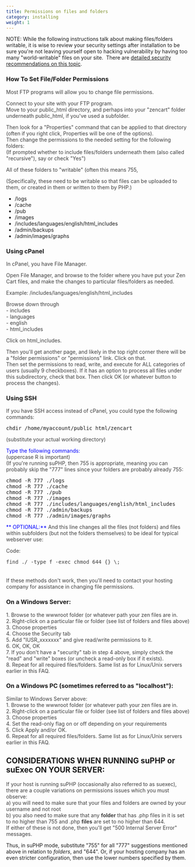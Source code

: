```yaml
---
title: Permissions on files and folders 
category: installing 
weight: 1
---
```


NOTE: While the following instructions talk about making files/folders writable, it is wise to review your security settings after installation to be sure you're not leaving yourself open to hacking vulnerability by having too many "world-writable" files on your site.  
There are [detailed security recommendations on this topic](/user/security/security_recommendations/).

### How To Set File/Folder Permissions

<font color="#3E3E3E">Most FTP programs will allow you to change file permissions.</font>  

<font color="#3E3E3E">Connect to your site with your FTP program.</font>  
<font color="#3E3E3E">Move to your public_html directory, and perhaps into your "zencart" folder underneath public_html, if you've used a subfolder.</font>  

<font color="#3E3E3E">Then look for a "Properties" command that can be applied to that directory (often if you right click, Properties will be one of the options).</font>  
<font color="#3E3E3E">Then change the permissions to the needed setting for the following folders:</font>  
<font color="#3E3E3E">(If prompted whether to include files/folders underneath them (also called "recursive"), say or check "Yes")</font>  

<font color="#3E3E3E">All of these folders to "writable" (often this means 755,</font> 

<font color="#3E3E3E">(Specifically, these need to be writable so that files can be uploaded to them, or created in them or written to them by PHP.)</font>  

*   /logs
*   /cache
*   /pub
*   /images
*   /includes/languages/english/html_includes
*   /admin/backups
*   /admin/images/graphs

### Using cPanel

<font color="#3E3E3E">In cPanel, you have File Manager.</font>  

<font color="#3E3E3E">Open File Manager, and browse to the folder where you have put your Zen Cart files, and make the changes to particular files/folders as needed.</font>  

<font color="#3E3E3E">Example: /includes/languages/english/html_includes</font>  

<font color="#3E3E3E">Browse down through</font>  
<font color="#3E3E3E">- includes</font>  
<font color="#3E3E3E">- languages</font>  
<font color="#3E3E3E">- english</font>  
<font color="#3E3E3E">- html_includes</font>  

<font color="#3E3E3E">Click on html_includes.</font>  

<font color="#3E3E3E">Then you'll get another page, and likely in the top right corner there will be a "folder permissions" or "permissions" link. Click on that.</font>  
<font color="#3E3E3E">Then set the permissions to read, write, and execute for ALL categories of users (usually 9 checkboxes). If it has an option to process all files under this subdirectory, check that box. Then click OK (or whatever button to process the changes).</font>  

### Using SSH

<font color="#3E3E3E">If you have SSH access instead of cPanel, you could type the following commands:</font>  

<pre>
chdir /home/myaccount/public_html/zencart
</pre>

<font color="#3E3E3E">(substitute your actual working directory)</font>  

<font color="#0000ff">Type the following commands:</font>  
<font color="#3E3E3E">(uppercase R is important)</font>  
<font color="#3E3E3E">(If you're running suPHP, then 755 is appropriate, meaning you can probably skip the "777" lines since your folders are probably already 755:</font>


<pre>
chmod -R 777 ./logs
chmod -R 777 ./cache
chmod -R 777 ./pub
chmod -R 777 ./images
chmod -R 777 ./includes/languages/english/html_includes
chmod -R 777 ./admin/backups
chmod -R 777 ./admin/images/graphs
</pre>


<font color="#0000ff">** OPTIONAL:**</font> <font color="#3E3E3E">And this line changes all the files (not folders) and files within subfolders (but not the folders themselves) to be ideal for typical webserver use:</font>  
<font color="#3E3E3E">  

<div class="bbcode_container">

<div class="bbcode_description">Code:</div>

<pre class="bbcode_code" style="height:36px;">find ./ -type f -exec chmod 644 {} \;</pre>

</div>

</font><font color="#3E3E3E">If these methods don't work, then you'll need to contact your hosting company for assistance in changing file permissions.</font>  

### On a Windows Server:

<font color="#3E3E3E">1\. Browse to the wwwroot folder (or whatever path your zen files are in.</font>  
<font color="#3E3E3E">2\. Right-click on a particular file or folder (see list of folders and files above)</font>  
<font color="#3E3E3E">3\. Choose properties</font>  
<font color="#3E3E3E">4\. Choose the Security tab</font>  
<font color="#3E3E3E">5\. Add "IUSR_xxxxxxx" and give read/write permissions to it.</font>  
<font color="#3E3E3E">6\. OK, OK, OK</font>  
<font color="#3E3E3E">7\. If you don't have a "security" tab in step 4 above, simply check the "read" and "write" boxes (or uncheck a read-only box if it exists).</font>  
<font color="#3E3E3E">8\. Repeat for all required files/folders. Same list as for Linux/Unix servers earlier in this FAQ.</font>  

### **On a Windows PC** (sometimes referred to as "localhost"):

<font color="#3E3E3E">Similar to Windows Server above:</font>  
<font color="#3E3E3E">1\. Browse to the wwwroot folder (or whatever path your zen files are in.</font>  
<font color="#3E3E3E">2\. Right-click on a particular file or folder (see list of folders and files above)</font>  
<font color="#3E3E3E">3\. Choose properties</font>  
<font color="#3E3E3E">4\. Set the read-only flag on or off depending on your requirements</font>  
<font color="#3E3E3E">5\. Click Apply and/or OK.</font>  
<font color="#3E3E3E">6\. Repeat for all required files/folders. Same list as for Linux/Unix servers earlier in this FAQ.</font>  

## CONSIDERATIONS WHEN RUNNING suPHP or suExec ON YOUR SERVER:

<font color="#3E3E3E">If your host is running suPHP (occasionally also referred to as suexec), there are a couple variations on permissions issues which you must observe:</font>  
<font color="#3E3E3E">a) you will need to make sure that your files and folders are owned by your username and not root</font>  
<font color="#3E3E3E">b) you also need to make sure that any **folder** that has .php files in it is set to no higher than 755 and .php **files** are set to no higher than 644.  
If either of these is not done, then you'll get "500 Internal Server Error" messages.  
</font>  

Thus, in suPHP mode, substitute "755" for all "777" suggestions mentioned above in relation to *folders*, and "644". Or, if your hosting company has an even stricter configuration, then use the lower numbers specified by them.
